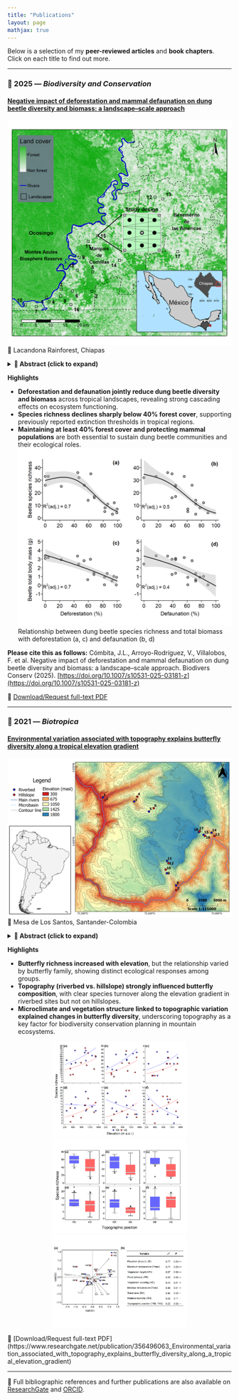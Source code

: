 ```yaml
---
title: "Publications"
layout: page
mathjax: true
---
```


Below is a selection of my **peer-reviewed articles** and **book chapters**.  
Click on each title to find out more.

---
### 🧩 2025 — *Biodiversity and Conservation*
#### [Negative impact of deforestation and mammal defaunation on dung beetle diversity and biomass: a landscape–scale approach](https://link.springer.com/epdf/10.1007/s10531-025-03181-z?sharing_token=Ph9WJzmD-vyPoixZClJkpve4RwlQNchNByi7wbcMAY5B0YCdq1Cn_9m64l8cPmpP3ZMvbPdnnW3uPd_7mqsYI8zaZ7paE8BxZD71BIs6svo2-5Z1Oja-GjqdvjRlV543CIaf94Q_w8ZVX4sdneaeP899cAHRIg7jw_-89Ktld3I%3D)
!["Fig.1"](/assets/images/CHIAPAS_plots_mc1_2.1.png)
📍 Lacandona Rainforest, Chiapas
 <details>
  <summary><strong>📘 Abstract (click to expand)</strong></summary>
<div style="text-align: justify;">
  Tropical forests and their fauna are being lost at alarming rates, causing important cascading effects that can limit ecosystem functioning. A significant cascading effect relates to dung beetles, which depend on forests and the excrement of terrestrial mammals for feeding and reproduction, making them particularly vulnerable to both deforestation and defaunation. While recent studies have explored the influence of forest structure and mammal activity on dung beetle communities in fragmented landscapes, to our knowledge, no study to date has simultaneously tested the combined effects of deforestation and defaunation on dung beetle species richness and body mass across a continuous landscape–scale gradient of forest loss. We assessed whether and how species richness and body mass of dung beetles relate to deforestation and defaunation across 18 1–km² landscapes in a Mesoamerican biodiversity hotspot. Our results indicated that landscape–scale species richness and body mass of dung beetles decrease in more deforested and defaunated landscapes. Indeed, such a decrease in species richness accelerated in landscapes with < 40% of remaining forest cover, supporting previous extinction thresholds documented for this and other tropical regions. Our findings underscore the importance of stopping deforestation and defaunation in the region, as (i) both factors are crucial to maintaining dung beetle diversity at the landscape scale; and (ii) the remaining forest cover at the regional scale (≈ 40%) falls within our estimated extinction threshold. </div> </details>

**Highlights**
  - **Deforestation and defaunation jointly reduce dung beetle diversity and biomass** across tropical landscapes, revealing strong cascading effects on ecosystem functioning.
  - **Species richness declines sharply below 40% forest cover**, supporting previously reported extinction thresholds in tropical regions.
  - **Maintaining at least 40% forest cover and protecting mammal populations** are both essential to sustain dung beetle communities and their ecological roles.
!["Fig.2"](/assets/images/Figure_2_2_CI.png)
Relationship between dung beetle species richness and total biomass with deforestation (a, c) and defaunation (b, d)

**Please cite this as follows:** Cómbita, J.L., Arroyo-Rodríguez, V., Villalobos, F. et al. Negative impact of deforestation and mammal defaunation on dung beetle diversity and biomass: a landscape–scale approach. Biodivers Conserv (2025). [https://doi.org/10.1007/s10531-025-03181-z](https://doi.org/10.1007/s10531-025-03181-z)

📄 [Download/Request full-text PDF](https://www.researchgate.net/publication/396235816_Negative_impact_of_deforestation_and_mammal_defaunation_on_dung_beetle_diversity_and_biomass_a_landscape-scale_approach)

---

### 🦋 2021 — *Biotropica*
#### [Environmental variation associated with topography explains butterfly diversity along a tropical elevation gradient](https://onlinelibrary.wiley.com/doi/epdf/10.1111/btp.13040)
!["Fig.1"](/assets/images/Butterflies/Figure_1.png)
📍 Mesa de Los Santos, Santander-Colombia

<details>
  <summary><strong>📘 Abstract (click to expand)</strong></summary>
<div style="text-align: justify;">
  Few studies have evaluated the role of topography on the diversity patterns of biological communities along elevation gradients. We evaluated the influence of microclimate and vegetation structure associated with topographic variation on the richness and composition of species of different families of butterflies on a mountain located in a dry enclave (Chicamocha River Canyon) in the northern Andes, Colombia. We captured butterflies over four months at 18 elevations (300 to 1500 m a.s.l.) in two topographic positions (riverbed and hillslope) using an entomological net and traps baited with fermented fruit. In general, butterfly richness increased with elevation in both topographic positions. However, the richness–elevation relationship changed with butterfly family. The riverbed and hillslope sites host different assemblages of butterflies, and this pattern that was consistent for most families. In the riverbed, two sets of species are recognized along the elevation gradient (one below 700 m a.s.l. and the other above 1000 m a.s.l.), mainly owing to species replacement. On the hillslopes, there was no clear pattern of grouping associated with elevation. Microclimate differences between the riverbed and hillslope sites along the elevation gradient were related to the vegetation structure and explained the variation in butterfly species composition. Our results highlight the role of topography not only by explaining the response of species richness and composition to environmental variation determined by elevation, but also as a factor that must be considered in the planning and management of biodiversity conservation in the mountains. Abstract in Spanish is available with online material. </div> </details>
  
  **Highlights**
  - **Butterfly richness increased with elevation**, but the relationship varied by butterfly family, showing distinct ecological responses among groups.
  - **Topography (riverbed vs. hillslope) strongly influenced butterfly composition**, with clear species turnover along the elevation gradient in riverbed sites but not on hillslopes.
  - **Microclimate and vegetation structure linked to topographic variation explained changes in butterfly diversity**, underscoring topography as a key factor for biodiversity conservation planning in mountain ecosystems.  
<p align="center">
  <img src="/assets/images/Butterflies/Figure_2.jpg" alt="Fig.1" width="300"/>
  <img src="/assets/images/Butterflies/Figure_3.jpg" alt="Fig.2" width="300"/>
  <img src="/assets/images/Butterflies/Figure_4.jpg" alt="Fig.3" width="300"/>
</p>
  📄 [Download/Request full-text PDF](https://www.researchgate.net/publication/356496063_Environmental_variation_associated_with_topography_explains_butterfly_diversity_along_a_tropical_elevation_gradient)

---

🧾 Full bibliographic references and further publications are also available on [ResearchGate](https://www.researchgate.net/profile/Jose-Luis-Combita) and [ORCID](https://orcid.org/0000-0001-6641-9208).
